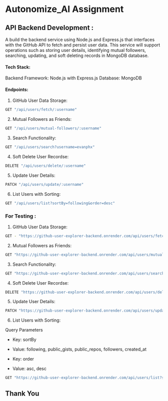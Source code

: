 # Autonomize_AI Assignment

## API Backend Development :

A build the backend service using Node.js and Express.js that interfaces with the GitHub API to fetch and persist user data. 
This service will support operations such as storing user details, identifying mutual followers, searching, updating, and soft deleting records in MongoDB database.

#### Tech Stack:

Backend Framework: Node.js with Express.js
Database: MongoDB

####  Endpoints:

1. GitHub User Data Storage: 

```bash 
GET "/api/users/fetch/:username"
```

2. Mutual Followers as Friends: 
```bash 
GET "/api/users/mutual-followers/:username" 
```

3. Search Functionality: 
```bash 
GET "/api/users/search?username=evanphx" 
```

4. Soft Delete User Recordse: 
```bash 
DELETE "/api/users/delete/:username" 
```

5. Update User Details: 
```bash 
PATCH "/api/users/update/:username" 
```

6. List Users with Sorting: 
```bash 
GET "/api/users/list?sortBy=following&order=desc" 
```

### For Testing : 


1. GitHub User Data Storage: 

```bash 
GET - "https://github-user-explorer-backend.onrender.com/api/users/fetch/evanphx"

```

2. Mutual Followers as Friends: 
```bash 
GET "https://github-user-explorer-backend.onrender.com/api/users/mutual-followers/:username" 
```

3. Search Functionality: 
```bash 
GET "https://github-user-explorer-backend.onrender.com/api/users/search?username=evanphx" 
```

4. Soft Delete User Recordse: 
```bash 
DELETE "https://github-user-explorer-backend.onrender.com/api/users/delete/:username" 
```

5. Update User Details: 
```bash 
PATCH "https://github-user-explorer-backend.onrender.com/api/users/update/:username" 
```

6. List Users with Sorting: 

Query Parameters

 - Key: sortBy 
 - Value: following, public_gists, public_repos, followers, created_at

 - Key: order
 - Value: asc, desc

```bash 
GET "https://github-user-explorer-backend.onrender.com/api/users/list?sortBy=following&order=desc" 
```

## Thank You